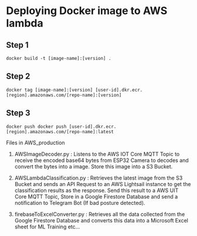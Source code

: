 Deploying Docker image to AWS lambda
===========================

## Step 1
`docker build -t [image-name]:[version] .`
## Step 2
`docker tag [image-name]:[version] [user-id].dkr.ecr.[region].amazonaws.com/[repo-name]:[version]`
## Step 3
`docker push docker push [user-id].dkr.ecr.[region].amazonaws.com/[repo-name]:latest`


Files in AWS_production

1) AWSImageDecoder.py : Listens to the AWS IOT Core MQTT Topic to receive the encoded base64 bytes from ESP32 Camera to decodes and convert the bytes into a image. Store this image into a S3 Bucket.

2) AWSLambdaClassification.py : Retrieves the latest image from the S3 Bucket and sends an API Request to an AWS Lightsail instance to get the classification results as the response. Send this result to a AWS UIT Core MQTT Topic, Store in a Google Firestore Database and send a notification to Telegram Bot (If bad posture detected).

3) firebaseToExcelConverter.py : Retrieves all the data collected from the Google Firestore Database and converts this data into a Microsoft Excel sheet for ML Training etc...
